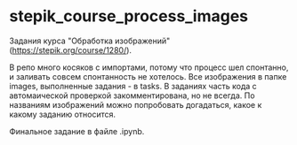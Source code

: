 # stepik_course_process_images
Задания курса "Обработка изображений" (https://stepik.org/course/1280/).

В репо много косяков с импортами, потому что процесс шел спонтанно, и заливать совсем спонтанность не хотелось. 
Все изображения в папке images, выполненные задания - в tasks. В заданиях часть кода с автомаической проверкой закомментирована, но не всегда. 
По названиям изображений можно попробовать догадаться, какое к какому заданию относится.

Финальное задание в файле .ipynb.
